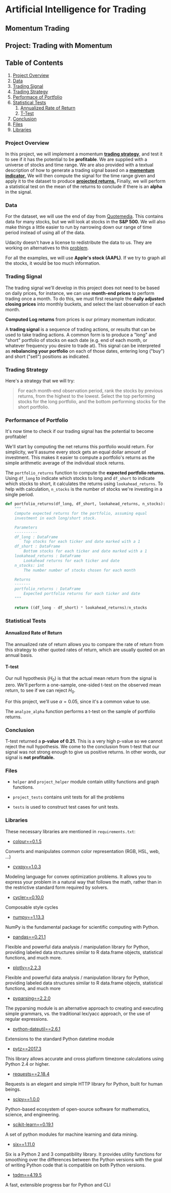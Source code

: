 
# Artificial Intelligence for Trading

## Momentum Trading

## Project: Trading with Momentum

## Table of Contents

1. [Project Overview](#overview)
2. [Data](#data)
3. [Trading Signal](#signal)
4. [Trading Strategy](#strategy)
5. [Performace of Portfolio](#performance)
6. [Statistical Tests](#tests)
    1. [Annualized Rate of Return](#annualized_ret)
    2. [T-Test](#t_test)
7. [Conclusion](#conclusion)
8. [Files](#files)
9. [Libraries](#lib)

<a id='overview'></a>

### Project Overview

In this project, we will implement a momentum [**trading strategy**](#4), and test it to see if it has the potential to be **profitable**. We are supplied with a universe of stocks and time range. We are also provided with a textual description of how to generate a trading signal based on a [**momentum indicator**.](#m_indicator) We will then compute the signal for the time range given and apply it to the dataset to produce [**projected returns.**](#projected_ret) Finally, we will perform a statistical test on the mean of the returns to conclude if there is an **alpha** in the signal.

<a id='data'></a>

### Data

For the dataset, we will use the end of day from [Quotemedia](https://www.quotemedia.com/). This contains data for many stocks, but we will look at stocks in the **S&P 500.** We will also make things a little easier to run by narrowing down our range of time period instead of using all of the data.

Udacity doesn't have a license to redistribute the data to us. They are working on alternatives to this [problem](https://github.com/udacity/artificial-intelligence-for-trading).

For all the examples, we will use **Apple's stock (AAPL)**. If we try to graph all the stocks, it would be too much information.

<a id='signal'></a>

### Trading Signal

The trading signal we'll develop in this project does not need to be based on daily prices, for instance, we can use **month-end prices** to perform trading once a month. To do this, we must first resample the **daily adjusted closing prices** into monthly buckets, and select the last observation of each month.

<a id='m_indicator'></a>

**Computed Log returns** from prices is our primary momentum indicator.

A **trading signal** is a sequence of trading actions, or results that can be used to take trading actions. A common form is to produce a "long" and "short" portfolio of stocks on each date (e.g. end of each month, or whatever frequency you desire to trade at). This signal can be interpreted as **rebalancing your portfolio** on each of those dates, entering long ("buy") and short ("sell") positions as indicated.

<a id='strategy'></a>

### Trading Strategy

Here's a strategy that we will try:

> For each month-end observation period, rank the stocks by previous returns, from the highest to the lowest. Select the top performing stocks for the long portfolio, and the bottom performing stocks for the short portfolio.

<a id='performance'></a>

### Performance of Portfolio

It's now time to check if our trading signal has the potential to become profitable!

We'll start by computing the net returns this portfolio would return. For simplicity, we'll assume every stock gets an equal dollar amount of investment. This makes it easier to compute a portfolio's returns as the simple arithmetic average of the individual stock returns.

<a id='projected_ret'></a>

 The `portfolio_returns` function to compute the **expected portfolio returns.** Using `df_long` to indicate which stocks to long and `df_short` to indicate which stocks to short, it calculates the returns using `lookahead_returns`. To help with calculation, `n_stocks` is the number of stocks we're investing in a single period.

```python
def portfolio_returns(df_long, df_short, lookahead_returns, n_stocks):
    """
    Compute expected returns for the portfolio, assuming equal
    investment in each long/short stock.

    Parameters
    ----------
    df_long : DataFrame
        Top stocks for each ticker and date marked with a 1
    df_short : DataFrame
        Bottom stocks for each ticker and date marked with a 1
    lookahead_returns : DataFrame
        Lookahead returns for each ticker and date
    n_stocks: int
        The number number of stocks chosen for each month

    Returns
    -------
    portfolio_returns : DataFrame
        Expected portfolio returns for each ticker and date
    """

    return ((df_long - df_short) * lookahead_returns)/n_stocks
```
<a id='tests'></a>

### Statistical Tests

<a id='annualized_ret'></a>

#### Annualized Rate of Return

The annualized rate of return allows you to compare the rate of return from this strategy to other quoted rates of return, which are usually quoted on an annual basis.

<a id='t_test'></a>

#### T-test

Our null hypothesis ($H_0$) is that the actual mean return from the signal is zero. We'll perform a one-sample, one-sided t-test on the observed mean return, to see if we can reject $H_0$.

For this project, we'll use $\alpha = 0.05$, since it's a common value to use.

The `analyze_alpha` function performs a t-test on the sample of portfolio returns.

<a id='conclusion'></a>

### Conclusion

T-test returned a **p-value of 0.21.** This is a very high p-value so we cannot reject the null hypothesis. We come to the conclusion from t-test that our signal was not strong enough to give us positive returns. In other words, our signal is **not profitable.**

<a id='files'></a>

### Files

- `helper` and `project_helper` module contain utility functions and graph functions.

- `project_tests` contains unit tests for all the problems

- `tests` is used to construct test cases for unit tests.

<a id='lib'></a>

### Libraries

These necessary libraries are mentioned in `requirements.txt`:

- [colour==0.1.5](https://github.com/vaab/colour)

Converts and manipulates common color representation (RGB, HSL, web, …)

- [cvxpy==1.0.3](https://github.com/cvxgrp/cvxpy/)

Modeling language for convex optimization problems. It allows you to express your problem in a natural way that follows the math, rather than in the restrictive standard form required by solvers.

- [cycler==0.10.0](https://matplotlib.org/cycler/)

Composable style cycles

- [numpy==1.13.3](http://www.numpy.org/)

NumPy is the fundamental package for scientific computing with Python.

- [pandas==0.21.1](https://github.com/pandas-dev/pandas)

Flexible and powerful data analysis / manipulation library for Python, providing labeled data structures similar to R data.frame objects, statistical functions, and much more.

- [plotly==2.2.3](https://plot.ly/python/)

Flexible and powerful data analysis / manipulation library for Python, providing labeled data structures similar to R data.frame objects, statistical functions, and much more

- [pyparsing==2.2.0](https://github.com/pyparsing/pyparsing/)

The pyparsing module is an alternative approach to creating and executing simple grammars, vs. the traditional lex/yacc approach, or the use of regular expressions.

- [python-dateutil==2.6.1](https://dateutil.readthedocs.io/en/stable/)

Extensions to the standard Python datetime module

- [pytz==2017.3](https://pythonhosted.org/pytz/)

This library allows accurate and cross platform timezone calculations using Python 2.4 or higher.

- [requests==2.18.4](http://docs.python-requests.org/en/master/)

Requests is an elegant and simple HTTP library for Python, built for human beings. 

- [scipy==1.0.0](https://www.scipy.org/)

Python-based ecosystem of open-source software for mathematics, science, and engineering.

- [scikit-learn==0.19.1](https://scikit-learn.org/stable/)

A set of python modules for machine learning and data mining.

- [six==1.11.0](https://github.com/benjaminp/six)

Six is a Python 2 and 3 compatibility library. It provides utility functions for smoothing over the differences between the Python versions with the goal of writing Python code that is compatible on both Python versions.

- [tqdm==4.19.5](https://tqdm.github.io/)

A fast, extensible progress bar for Python and CLI